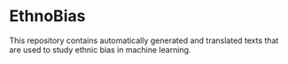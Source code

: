 # EthnoBias
This repository contains automatically generated and translated texts that are used to study ethnic bias in machine learning.
